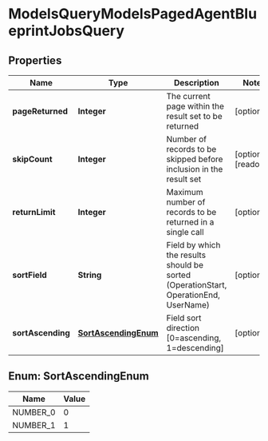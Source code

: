 

# ModelsQueryModelsPagedAgentBlueprintJobsQuery


## Properties

| Name | Type | Description | Notes |
|------------ | ------------- | ------------- | -------------|
|**pageReturned** | **Integer** | The current page within the result set to be returned |  [optional] |
|**skipCount** | **Integer** | Number of records to be skipped before inclusion in the result set |  [optional] [readonly] |
|**returnLimit** | **Integer** | Maximum number of records to be returned in a single call |  [optional] |
|**sortField** | **String** | Field by which the results should be sorted (OperationStart, OperationEnd, UserName) |  [optional] |
|**sortAscending** | [**SortAscendingEnum**](#SortAscendingEnum) | Field sort direction [0&#x3D;ascending, 1&#x3D;descending] |  [optional] |



## Enum: SortAscendingEnum

| Name | Value |
|---- | -----|
| NUMBER_0 | 0 |
| NUMBER_1 | 1 |



